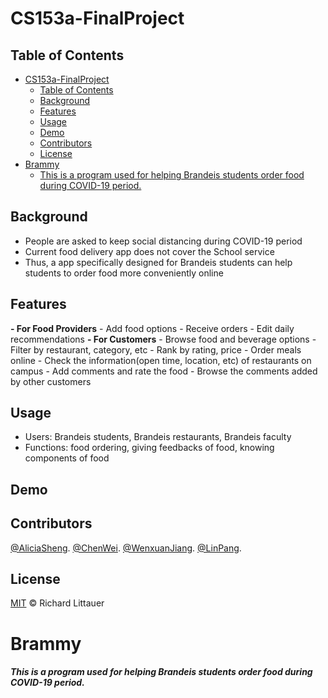 # CS153a-FinalProject



## Table of Contents

- [CS153a-FinalProject](#cs153a-finalproject)
  - [Table of Contents](#table-of-contents)
  - [Background](#background)
  - [Features](#features)
  - [Usage](#usage)
  - [Demo](#demo)
  - [Contributors](#contributors)
  - [License](#license)
- [Brammy](#brammy)
    - [This is a program used for helping Brandeis students order food during COVID-19 period.](#this-is-a-program-used-for-helping-brandeis-students-order-food-during-covid-19-period)

## Background
- People are asked to keep social distancing during COVID-19 period
- Current food delivery app does not cover the School service
- Thus, a app specifically designed for Brandeis students can help students to order food more conveniently online

## Features
**- For Food Providers**
    - Add food options
    - Receive orders
    - Edit daily recommendations
**- For Customers**
    - Browse food and beverage options
        - Filter by restaurant, category, etc
        - Rank by rating, price
    - Order meals online
    - Check the information(open time, location, etc) of restaurants on campus
    - Add comments and rate the food
    - Browse the comments added by other customers

## Usage
- Users: Brandeis students, Brandeis restaurants, Brandeis faculty
- Functions: food ordering, giving feedbacks of food, knowing components of food

## Demo


## Contributors

[@AliciaSheng](https://github.com/Alicia-Sheng).
[@ChenWei](https://github.com/MRSA-J).
[@WenxuanJiang](https://github.com/wenxuanjiang93).
[@LinPang](https://github.com/L-Pang).

## License

[MIT](LICENSE) © Richard Littauer


# Brammy

##### This is a program used for helping Brandeis students order food during COVID-19 period.
